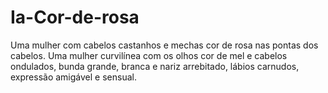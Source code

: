 # Ia-Cor-de-rosa
Uma mulher com cabelos castanhos e mechas cor de rosa nas pontas dos cabelos. Uma mulher curvilínea com os olhos cor de mel e cabelos ondulados, bunda grande, branca e nariz arrebitado, lábios carnudos, expressão amigável e sensual.
